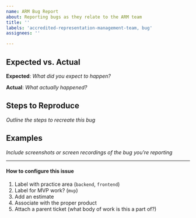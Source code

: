 ```yaml
---
name: ARM Bug Report
about: Reporting bugs as they relate to the ARM team
title: ''
labels: 'accredited-representation-management-team, bug'
assignees: ''

---
```

## Expected vs. Actual
**Expected**: _What did you expect to happen?_

**Actual**: _What actually happened?_

## Steps to Reproduce
_Outline the steps to recreate this bug_

## Examples
_Include screenshots or screen recordings of the bug you're reporting_

---
#### How to configure this issue
1. Label with practice area (`backend`, `frontend`)
2. Label for MVP work? (`mvp`)
3. Add an estimate
4. Associate with the proper product
5. Attach a parent ticket (what body of work is this a part of?)
